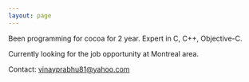 ```yaml
---
layout: page
---
```


Been programming for cocoa for 2 year. Expert in C, C++, Objective-C.

Currently looking for the job opportunity at Montreal area.

Contact: vinayprabhu81@yahoo.com